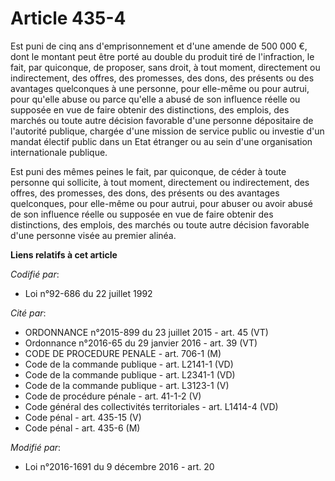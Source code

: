 # Article 435-4

Est puni de cinq ans d'emprisonnement et      d'une amende de 500 000 €, dont le montant peut être porté au double du produit
tiré de l'infraction, le fait, par quiconque, de proposer, sans droit, à tout moment, directement ou indirectement, des
offres, des promesses, des dons, des présents ou des avantages quelconques à une personne, pour elle-même ou pour autrui,
pour qu'elle abuse ou parce qu'elle a abusé de son influence réelle ou supposée en vue de faire obtenir des distinctions, des
emplois, des marchés ou toute autre décision favorable d'une personne dépositaire de l'autorité publique, chargée d'une
mission de service public ou investie d'un mandat électif public dans un Etat étranger ou au sein d'une organisation
internationale publique. 

Est puni des mêmes peines le fait, par quiconque, de céder à toute personne qui sollicite, à tout moment, directement ou
indirectement, des offres, des promesses, des dons, des présents ou des avantages quelconques, pour elle-même ou pour autrui,
pour abuser ou avoir abusé de son influence réelle ou supposée en vue de faire obtenir des distinctions, des emplois, des
marchés ou toute autre décision favorable d'une personne visée au premier alinéa.

**Liens relatifs à cet article**

_Codifié par_:

  - Loi n°92-686 du 22 juillet 1992

_Cité par_:

  - ORDONNANCE n°2015-899 du 23 juillet 2015 - art. 45 (VT)
  - Ordonnance n°2016-65 du 29 janvier 2016 - art. 39 (VT)
  - CODE DE PROCEDURE PENALE - art. 706-1 (M)
  - Code de la commande publique - art. L2141-1 (VD)
  - Code de la commande publique - art. L2341-1 (VD)
  - Code de la commande publique - art. L3123-1 (V)
  - Code de procédure pénale - art. 41-1-2 (V)
  - Code général des collectivités territoriales - art. L1414-4 (VD)
  - Code pénal - art. 435-15 (V)
  - Code pénal - art. 435-6 (M)

_Modifié par_:

  - Loi n°2016-1691 du 9 décembre 2016 - art. 20
